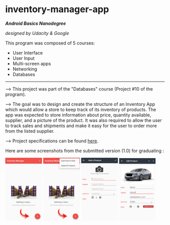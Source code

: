# inventory-manager-app

**_Android Basics Nanodegree_**

   _designed by Udacity & Google_

This program was composed of 5 courses:
* User Interface
* User Input
* Multi-screen apps
* Networking
* Databases

---

--> This project was part of the "Databases" course (Project #10 of the program).

--> The goal was to design and create the structure of an Inventory App which would allow a store to keep track of its inventory of products. The app was expected to store information about price, quantity available, supplier, and a picture of the product. It was also required to allow the user to track sales and shipments and make it easy for the user to order more from the listed supplier.

--> Project specifications can be found [here](documentation/udacity-abn-inventory-manager-app-specifications.pdf).

Here are some screenshots from the submitted version (1.0) for graduating :

<img src ="documentation/screenshots/udacity-abn-inventory-manager-app-v1.0-ss1.png?raw=true" width="23%"></img>
<img src ="documentation/screenshots/udacity-abn-inventory-manager-app-v1.0-ss2.png?raw=true" width="23%"></img>
<img src ="documentation/screenshots/udacity-abn-inventory-manager-app-v1.0-ss3.png?raw=true" width="23%"></img>
<img src ="documentation/screenshots/udacity-abn-inventory-manager-app-v1.0-ss4.png?raw=true" width="23%"></img>
